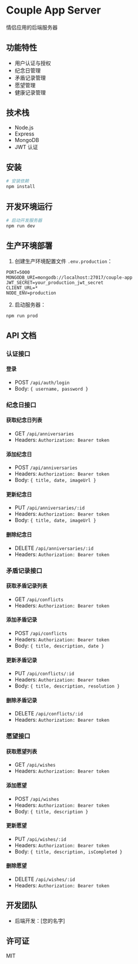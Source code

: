 # Couple App Server

情侣应用的后端服务器

## 功能特性

- 用户认证与授权
- 纪念日管理
- 矛盾记录管理
- 愿望管理
- 健康记录管理

## 技术栈

- Node.js
- Express
- MongoDB
- JWT 认证

## 安装

```bash
# 安装依赖
npm install
```

## 开发环境运行

```bash
# 启动开发服务器
npm run dev
```

## 生产环境部署

1. 创建生产环境配置文件 `.env.production`：

```env
PORT=5000
MONGODB_URI=mongodb://localhost:27017/couple-app
JWT_SECRET=your_production_jwt_secret
CLIENT_URL=*
NODE_ENV=production
```

2. 启动服务器：

```bash
npm run prod
```

## API 文档

### 认证接口

#### 登录
- POST `/api/auth/login`
- Body: `{ username, password }`

### 纪念日接口

#### 获取纪念日列表
- GET `/api/anniversaries`
- Headers: `Authorization: Bearer token`

#### 添加纪念日
- POST `/api/anniversaries`
- Headers: `Authorization: Bearer token`
- Body: `{ title, date, imageUrl }`

#### 更新纪念日
- PUT `/api/anniversaries/:id`
- Headers: `Authorization: Bearer token`
- Body: `{ title, date, imageUrl }`

#### 删除纪念日
- DELETE `/api/anniversaries/:id`
- Headers: `Authorization: Bearer token`

### 矛盾记录接口

#### 获取矛盾记录列表
- GET `/api/conflicts`
- Headers: `Authorization: Bearer token`

#### 添加矛盾记录
- POST `/api/conflicts`
- Headers: `Authorization: Bearer token`
- Body: `{ title, description, date }`

#### 更新矛盾记录
- PUT `/api/conflicts/:id`
- Headers: `Authorization: Bearer token`
- Body: `{ title, description, resolution }`

#### 删除矛盾记录
- DELETE `/api/conflicts/:id`
- Headers: `Authorization: Bearer token`

### 愿望接口

#### 获取愿望列表
- GET `/api/wishes`
- Headers: `Authorization: Bearer token`

#### 添加愿望
- POST `/api/wishes`
- Headers: `Authorization: Bearer token`
- Body: `{ title, description }`

#### 更新愿望
- PUT `/api/wishes/:id`
- Headers: `Authorization: Bearer token`
- Body: `{ title, description, isCompleted }`

#### 删除愿望
- DELETE `/api/wishes/:id`
- Headers: `Authorization: Bearer token`

## 开发团队

- 后端开发：[您的名字]

## 许可证

MIT
